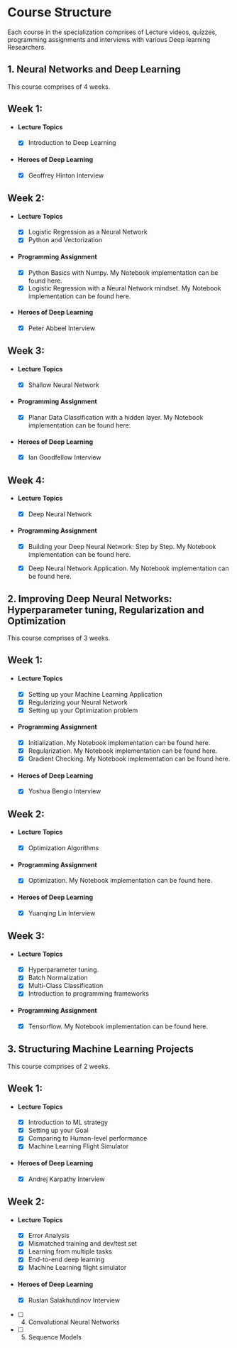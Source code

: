 # Course Structure

Each course in the specialization comprises of Lecture videos, quizzes, programming assignments and interviews with various Deep learning Researchers.

## 1. Neural Networks and Deep Learning

This course comprises of 4 weeks.

## Week 1:

- #### Lecture Topics
   
   - [x] Introduction to Deep Learning
   
- #### Heroes of Deep Learning
   
   - [x] Geoffrey Hinton Interview

## Week 2:

- #### Lecture Topics

   - [x] Logistic Regression as a Neural Network
   - [x] Python and Vectorization
   
- #### Programming Assignment
   
   - [x] Python Basics with Numpy. My Notebook implementation can be found here.
   - [x] Logistic Regression with a Neural Network mindset. My Notebook implementation can be found here.
   
- #### Heroes of Deep Learning
   
   - [x] Peter Abbeel Interview
   
## Week 3:

- #### Lecture Topics

   - [x] Shallow Neural Network
   
- #### Programming Assignment
   
   - [x] Planar Data Classification with a hidden layer. My Notebook implementation can be found here.
   
- #### Heroes of Deep Learning
   
   - [x] Ian Goodfellow Interview   
   
## Week 4:

- #### Lecture Topics

   - [x] Deep Neural Network
   
- #### Programming Assignment
   
   - [x] Building your Deep Neural Network: Step by Step. My Notebook implementation can be found here.
   - [x] Deep Neural Network Application. My Notebook implementation can be found here.
   
   
## 2. Improving Deep Neural Networks: Hyperparameter tuning, Regularization and Optimization

This course comprises of 3 weeks.

## Week 1:

- #### Lecture Topics
   
   - [x] Setting up your Machine Learning Application
   - [x] Regularizing your Neural Network
   - [x] Setting up your Optimization problem
   
- #### Programming Assignment
   
   - [x] Initialization. My Notebook implementation can be found here.
   - [x] Regularization. My Notebook implementation can be found here.
   - [x] Gradient Checking. My Notebook implementation can be found here.
   
- #### Heroes of Deep Learning
   
   - [x] Yoshua Bengio Interview
   
## Week 2:

- #### Lecture Topics

   - [x] Optimization Algorithms
   
- #### Programming Assignment
   
   - [x] Optimization. My Notebook implementation can be found here.
   
- #### Heroes of Deep Learning
   
   - [x] Yuanqing Lin Interview
   
## Week 3:

- #### Lecture Topics

   - [x] Hyperparameter tuning.
   - [x] Batch Normalization
   - [x] Multi-Class Classification
   - [x] Introduction to programming frameworks
   
- #### Programming Assignment
   
   - [x] Tensorflow. My Notebook implementation can be found here.
   
## 3. Structuring Machine Learning Projects

This course comprises of 2 weeks.

## Week 1:

- #### Lecture Topics
   
   - [x] Introduction to ML strategy
   - [x] Setting up your Goal
   - [x] Comparing to Human-level performance
   - [x] Machine Learning Flight Simulator
    
- #### Heroes of Deep Learning
   
   - [x] Andrej Karpathy Interview
   
## Week 2:

- #### Lecture Topics

   - [x] Error Analysis
   - [x] Mismatched training and dev/test set
   - [x] Learning from multiple tasks
   - [x] End-to-end deep learning
   - [x] Machine Learning flight simulator
   
- #### Heroes of Deep Learning

   - [x] Ruslan Salakhutdinov Interview
  
 - [ ]  4. Convolutional Neural Networks
  
 - [ ]  5. Sequence Models
